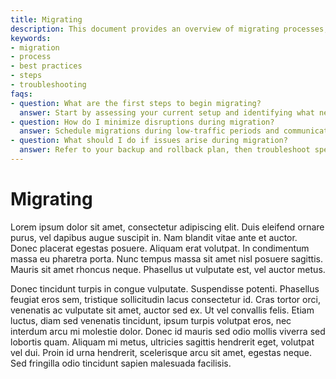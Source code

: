```yaml
---
title: Migrating
description: This document provides an overview of migrating processes, detailing key considerations, steps, and best practices for successful migration.
keywords:
- migration
- process
- best practices
- steps
- troubleshooting
faqs:
- question: What are the first steps to begin migrating?
  answer: Start by assessing your current setup and identifying what needs to be migrated. Create a migration plan detailing steps, timelines, and needed resources.
- question: How do I minimize disruptions during migration?
  answer: Schedule migrations during low-traffic periods and communicate with stakeholders. Use backups and thoroughly test the process before making final changes.
- question: What should I do if issues arise during migration?
  answer: Refer to your backup and rollback plan, then troubleshoot specific errors. Consult documentation or support channels if problems persist.
---
```

# Migrating

Lorem ipsum dolor sit amet, consectetur adipiscing elit. Duis eleifend ornare purus, vel dapibus augue suscipit in. Nam blandit vitae ante et auctor. Donec placerat egestas posuere. Aliquam erat volutpat. In condimentum massa eu pharetra porta. Nunc tempus massa sit amet nisl posuere sagittis. Mauris sit amet rhoncus neque. Phasellus ut vulputate est, vel auctor metus.

Donec tincidunt turpis in congue vulputate. Suspendisse potenti. Phasellus feugiat eros sem, tristique sollicitudin lacus consectetur id. Cras tortor orci, venenatis ac vulputate sit amet, auctor sed ex. Ut vel convallis felis. Etiam luctus, diam sed venenatis tincidunt, ipsum turpis volutpat eros, nec interdum arcu mi molestie dolor. Donec id mauris sed odio mollis viverra sed lobortis quam. Aliquam mi metus, ultricies sagittis hendrerit eget, volutpat vel dui. Proin id urna hendrerit, scelerisque arcu sit amet, egestas neque. Sed fringilla odio tincidunt sapien malesuada facilisis.
